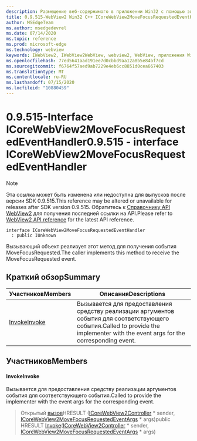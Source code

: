 ```yaml
---
description: Размещение веб-содержимого в приложении Win32 с помощью элемента управления Microsoft Edge WebView2
title: 0.9.515-WebView2 Win32 C++ ICoreWebView2MoveFocusRequestedEventHandler
author: MSEdgeTeam
ms.author: msedgedevrel
ms.date: 07/14/2020
ms.topic: reference
ms.prod: microsoft-edge
ms.technology: webview
keywords: IWebView2, IWebView2WebView, webview2, WebView, приложения Win32, Win32, EDGE, ICoreWebView2, ICoreWebView2Controller, элемент управления "веб-браузер", HTML Edge
ms.openlocfilehash: 77ed5641aad191ee7d0cbbd9aa12a8b5e84bf7cd
ms.sourcegitcommit: f6764f57aed9ab7229e4eb6cc8851d0cea667403
ms.translationtype: MT
ms.contentlocale: ru-RU
ms.lasthandoff: 07/15/2020
ms.locfileid: "10880459"
---
```

# <span data-ttu-id="ee54e-104">0.9.515-Interface ICoreWebView2MoveFocusRequestedEventHandler</span><span class="sxs-lookup"><span data-stu-id="ee54e-104">0.9.515 - interface ICoreWebView2MoveFocusRequestedEventHandler</span></span> 

> [!NOTE]
> <span data-ttu-id="ee54e-105">Эта ссылка может быть изменена или недоступна для выпусков после версии SDK 0.9.515.</span><span class="sxs-lookup"><span data-stu-id="ee54e-105">This reference may be altered or unavailable for releases after SDK version 0.9.515.</span></span> <span data-ttu-id="ee54e-106">Обратитесь к [Справочнику API WebView2](../../../webview2-api-reference.md) для получения последней ссылки на API.</span><span class="sxs-lookup"><span data-stu-id="ee54e-106">Please refer to [WebView2 API reference](../../../webview2-api-reference.md) for the latest API reference.</span></span>

```
interface ICoreWebView2MoveFocusRequestedEventHandler
  : public IUnknown
```

<span data-ttu-id="ee54e-107">Вызывающий объект реализует этот метод для получения события MoveFocusRequested.</span><span class="sxs-lookup"><span data-stu-id="ee54e-107">The caller implements this method to receive the MoveFocusRequested event.</span></span>

## <span data-ttu-id="ee54e-108">Краткий обзор</span><span class="sxs-lookup"><span data-stu-id="ee54e-108">Summary</span></span>

 <span data-ttu-id="ee54e-109">Участников</span><span class="sxs-lookup"><span data-stu-id="ee54e-109">Members</span></span>                        | <span data-ttu-id="ee54e-110">Описания</span><span class="sxs-lookup"><span data-stu-id="ee54e-110">Descriptions</span></span>
--------------------------------|---------------------------------------------
[<span data-ttu-id="ee54e-111">Invoke</span><span class="sxs-lookup"><span data-stu-id="ee54e-111">Invoke</span></span>](#invoke) | <span data-ttu-id="ee54e-112">Вызывается для предоставления средству реализации аргументов события для соответствующего события.</span><span class="sxs-lookup"><span data-stu-id="ee54e-112">Called to provide the implementer with the event args for the corresponding event.</span></span>

## <span data-ttu-id="ee54e-113">Участников</span><span class="sxs-lookup"><span data-stu-id="ee54e-113">Members</span></span>

#### <span data-ttu-id="ee54e-114">Invoke</span><span class="sxs-lookup"><span data-stu-id="ee54e-114">Invoke</span></span> 

<span data-ttu-id="ee54e-115">Вызывается для предоставления средству реализации аргументов события для соответствующего события.</span><span class="sxs-lookup"><span data-stu-id="ee54e-115">Called to provide the implementer with the event args for the corresponding event.</span></span>

> <span data-ttu-id="ee54e-116">Открытый [вызов](#invoke)HRESULT ([ICoreWebView2Controller](icorewebview2controller.md) \* sender, [ICoreWebView2MoveFocusRequestedEventArgs](icorewebview2movefocusrequestedeventargs.md) \* args)</span><span class="sxs-lookup"><span data-stu-id="ee54e-116">public HRESULT [Invoke](#invoke)([ICoreWebView2Controller](icorewebview2controller.md) \* sender, [ICoreWebView2MoveFocusRequestedEventArgs](icorewebview2movefocusrequestedeventargs.md) \* args)</span></span>

